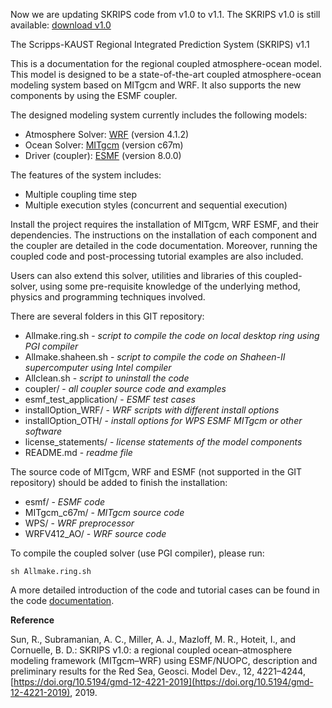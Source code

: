 Now we are updating SKRIPS code from v1.0 to v1.1. The SKRIPS v1.0 is still available: [download v1.0](https://github.com/iurnus/scripps_kaust_model/releases/tag/v1.0)

The Scripps-KAUST Regional Integrated Prediction System (SKRIPS) v1.1

This is a documentation for the regional coupled atmosphere-ocean model.
This model is designed to be a state-of-the-art coupled atmosphere-ocean
modeling system based on MITgcm and WRF. It also supports the new
components by using the ESMF coupler.

The designed modeling system currently includes the following models:

* Atmosphere Solver: [WRF](https://github.com/wrf-model/WRF/releases/tag/v4.1.2) (version 4.1.2)
* Ocean Solver: [MITgcm](https://github.com/MITgcm/MITgcm/releases/tag/checkpoint67m) (version c67m)
* Driver (coupler): [ESMF](https://www.earthsystemcog.org/projects/esmf/download_800) (version 8.0.0)

The features of the system includes:

* Multiple coupling time step
* Multiple execution styles (concurrent and sequential execution)

Install the project requires the installation of MITgcm, WRF ESMF, and their
dependencies. The instructions on the installation of each component and the
coupler are detailed in the code documentation. Moreover, running the coupled
code and post-processing tutorial examples are also included.

Users can also extend this solver, utilities and libraries of this
coupled-solver, using some pre-requisite knowledge of the underlying method,
physics and programming techniques involved.

There are several folders in this GIT repository:

* Allmake.ring.sh - *script to compile the code on local desktop ring using PGI compiler*
* Allmake.shaheen.sh - *script to compile the code on Shaheen-II supercomputer using Intel compiler*
* Allclean.sh - *script to uninstall the code*
* coupler/ - *all coupler source code and examples*
* esmf\_test\_application/ - *ESMF test cases*
* installOption\_WRF/ - *WRF scripts with different install options*
* installOption\_OTH/ - *install options for WPS ESMF MITgcm or other software*
* license\_statements/ - *license statements of the model components*
* README.md - *readme file*

The source code of MITgcm, WRF and ESMF (not supported in the GIT repository) 
should be added to finish the installation:

* esmf/ - *ESMF code*
* MITgcm\_c67m/ - *MITgcm source code*
* WPS/ - *WRF preprocessor*
* WRFV412\_AO/ - *WRF source code*

To compile the coupled solver (use PGI compiler), please run:

```
sh Allmake.ring.sh
```

A more detailed introduction of the code and tutorial cases can be found in the
code [documentation](https://scripps-coupled-atmosphere-ocean-model.readthedocs.io).

**Reference**

Sun, R., Subramanian, A. C., Miller, A. J., Mazloff, M. R., Hoteit, I., and Cornuelle, B. D.: SKRIPS v1.0: a regional coupled ocean–atmosphere modeling framework (MITgcm–WRF) using ESMF/NUOPC, description and preliminary results for the Red Sea, Geosci. Model Dev., 12, 4221–4244, [https://doi.org/10.5194/gmd-12-4221-2019](https://doi.org/10.5194/gmd-12-4221-2019), 2019.
